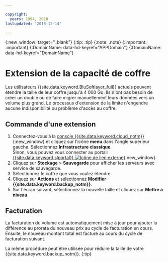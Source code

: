 ```yaml
---

copyright:
  years: 1994, 2018
lastupdated: "2018-12-14"

---
```

{:new_window: target="_blank"}
{:tip: .tip}
{:note: .note}
{:important: .important}
{:DomainName: data-hd-keyref="APPDomain"}
{:DomainName: data-hd-keyref="DomainName"}


# Extension de la capacité de coffre

Les utilisateurs {{site.data.keyword.BluSoftlayer_full}} actuels peuvent étendre la taille de leur coffre jusqu'à 4 000 Go. Ils n'ont pas besoin de créer un double ou de faire migrer manuellement leurs données vers un volume plus grand. Le processus d'extension de la limite n'engendre aucune indisponibilité ou problème d'accès au coffre.

## Commande d'une extension

1. Connectez-vous à la [console {{site.data.keyword.cloud_notm}}](https://{DomainName}/catalog/){:new_window} et cliquez sur l'icône **menu** dans l'angle supérieur gauche. Sélectionnez **Infrastructure classique**.<br/>
   Sinon, vous pouvez vous connecter au portail [{{site.data.keyword.slportal}} ![Icône de lien externe](../../icons/launch-glyph.svg "Icône de lien externe")](https://control.softlayer.com/){:new_window}.
2. Cliquez sur **Stockage** > **Sauvegarde** pour afficher les serveurs avec service de sauvegarde.
3. Sélectionnez le coffre que vous voulez étendre.
4. Cliquez sur **Actions** et sélectionnez **Modifier {{site.data.keyword.backup_notm}}**.
5. Sur l'écran suivant, sélectionnez la nouvelle taille et cliquez sur **Mettre à niveau**.

## Facturation

La facturation du volume est automatiquement mise à jour pour ajouter la différence au prorata du nouveau prix au cycle de facturation en cours. Ensuite, le nouveau montant total est facturé au cours du cycle de facturation suivant.

La même procédure peut être utilisée pour réduire la taille de votre {{site.data.keyword.backup_notm}}.
{:tip}
